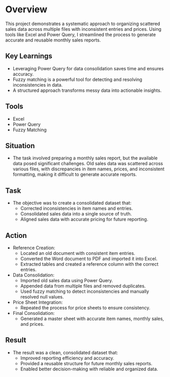# Overview
This project demonstrates a systematic approach to organizing scattered sales data across multiple files with inconsistent entries and prices.
Using tools like Excel and Power Query, I streamlined the process to generate accurate and reusable monthly sales reports.

## Key Learnings
  - Leveraging Power Query for data consolidation saves time and ensures accuracy.
  - Fuzzy matching is a powerful tool for detecting and resolving inconsistencies in data.
  - A structured approach transforms messy data into actionable insights.
## Tools
  - Excel
  - Power Query
  - Fuzzy Matching

## Situation
- The task involved preparing a monthly sales report, but the available data posed significant challenges. Old sales data was scattered across various files, with discrepancies in item names, prices, and inconsistent formatting, making it difficult to generate accurate reports.

## Task
- The objective was to create a consolidated dataset that:
  - Corrected inconsistencies in item names and entries.
  - Consolidated sales data into a single source of truth.
  - Aligned sales data with accurate pricing for future reporting.
## Action
- Reference Creation:
  - Located an old document with consistent item entries.
  - Converted the Word document to PDF and imported it into Excel.
  - Extracted tables and created a reference column with the correct entries.
- Data Consolidation:
  - Imported old sales data using Power Query.
  - Appended data from multiple files and removed duplicates.
  - Used fuzzy matching to detect inconsistencies and manually resolved null values.
- Price Sheet Integration:
  - Repeated the process for price sheets to ensure consistency.
- Final Consolidation:
  - Generated a master sheet with accurate item names, monthly sales, and prices.
## Result
- The result was a clean, consolidated dataset that:
  - Improved reporting efficiency and accuracy.
  - Provided a reusable structure for future monthly sales reports.
  - Enabled better decision-making with reliable and organized data.
